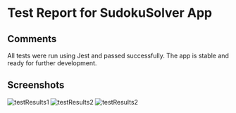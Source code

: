 # Test Report for SudokuSolver App

## Comments

All tests were run using Jest and passed successfully. The app is stable and ready for further development.

## Screenshots

![testResults1]()
![testResults2]()
![testResults2]()
